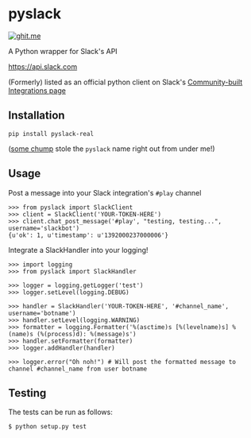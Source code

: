 pyslack
==========

[![ghit.me](https://ghit.me/badge.svg?repo=loisaidasam/pyslack)](https://ghit.me/repo/loisaidasam/pyslack)

A Python wrapper for Slack's API

https://api.slack.com

(Formerly) listed as an official python client on Slack's [Community-built Integrations page](https://api.slack.com/community)

## Installation

    pip install pyslack-real

([some chump](https://pypi.python.org/pypi/pyslack/) stole the `pyslack` name right out from under me!)

## Usage

Post a message into your Slack integration's `#play` channel

    >>> from pyslack import SlackClient
    >>> client = SlackClient('YOUR-TOKEN-HERE')
    >>> client.chat_post_message('#play', "testing, testing...", username='slackbot')
    {u'ok': 1, u'timestamp': u'1392000237000006'}


Integrate a SlackHandler into your logging!

    >>> import logging
    >>> from pyslack import SlackHandler
    
    >>> logger = logging.getLogger('test')
    >>> logger.setLevel(logging.DEBUG)
    
    >>> handler = SlackHandler('YOUR-TOKEN-HERE', '#channel_name', username='botname')
    >>> handler.setLevel(logging.WARNING)
    >>> formatter = logging.Formatter('%(asctime)s [%(levelname)s] %(name)s (%(process)d): %(message)s')
    >>> handler.setFormatter(formatter)
    >>> logger.addHandler(handler)
    
    >>> logger.error("Oh noh!") # Will post the formatted message to channel #channel_name from user botname

## Testing
    
The tests can be run as follows:

    $ python setup.py test
